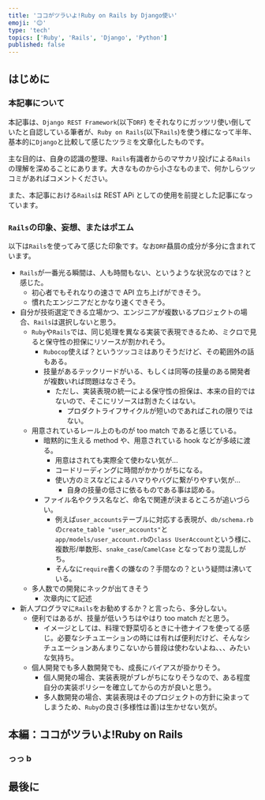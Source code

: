 ```yaml
---
title: 'ココがツラいよ!Ruby on Rails by Django使い'
emoji: '😊'
type: 'tech'
topics: ['Ruby', 'Rails', 'Django', 'Python']
published: false
---
```


## はじめに

### 本記事について

本記事は、`Django REST Framework`(以下`DRF`) をそれなりにガッツリ使い倒していたと自認している筆者が、`Ruby on Rails`(以下`Rails`)を使う様になって半年、基本的に`Django`と比較して感じたツラミを文章化したものです。

主な目的は、自身の認識の整理、`Rails`有識者からのマサカリ投げによる`Rails`の理解を深めることにあります。大きなものから小さなものまで、何かしらツッコミがあればコメントください。

また、本記事における`Rails`は REST APi としての使用を前提とした記事になっています。

### `Rails`の印象、妄想、またはポエム

以下は`Rails`を使ってみて感じた印象です。なお`DRF`贔屓の成分が多分に含まれています。

- `Rails`が一番光る瞬間は、人も時間もない、というような状況なのでは？と感じた。
  - 初心者でもそれなりの速さで API 立ち上げができそう。
  - 慣れたエンジニアだとかなり速くできそう。
- 自分が技術選定できる立場かつ、エンジニアが複数いるプロジェクトの場合、`Rails`は選択しないと思う。
  - `Ruby`や`Rails`では、同じ処理を異なる実装で表現できるため、ミクロで見ると保守性の担保にリソースが割かれそう。
    - `Rubocop`使えば？というツッコミはありそうだけど、その範囲外の話もある。
    - 技量があるテックリードがいる、もしくは同等の技量のある開発者が複数いれば問題はなさそう。
      - ただし、実装表現の統一による保守性の担保は、本来の目的ではないので、そこにリソースは割きたくはない。
        - プロダクトライフサイクルが短いのであればこれの限りではない。
  - 用意されているレール上のものが too match であると感じている。
    - 暗黙的に生える method や、用意されている hook などが多岐に渡る。
      - 用意はされても実際全て使わない気が...
      - コードリーディングに時間がかかりがちになる。
      - 使い方のミスなどによるハマりやバグに繋がりやすい気が...
        - 自身の技量の低さに依るものである事は認める。
    - ファイル名やクラス名など、命名で関連が決まるところが追いづらい。
      - 例えば`user_accounts`テーブルに対応する表現が、`db/schema.rb`の`create_table "user_accounts"`と`app/models/user_account.rb`の`class UserAccount`という様に、複数形/単数形、`snake_case`/`CamelCase` となっており混乱しがち。
      - そんなに`require`書くの嫌なの？手間なの？という疑問は沸いている。
  - 多人数での開発にネックが出てきそう
    - 次章内にて記述
- 新人プログラマに`Rails`をお勧めするか？と言ったら、多分しない。
  - 便利ではあるが、技量が低いうちはやはり too match だと思う。
    - イメージとしては、料理で野菜切るときに十徳ナイフを使ってる感じ。必要なシチュエーションの時には有れば便利だけど、そんなシチュエーションあんまりこないから普段は使わないよね、、、みたいな気持ち。
  - 個人開発でも多人数開発でも、成長にバイアスが掛かりそう。
    - 個人開発の場合、実装表現がブレがちになりそうなので、ある程度自分の実装ポリシーを確立してからの方が良いと思う。
    - 多人数開発の場合、実装表現はそのプロジェクトの方針に染まってしまうため、`Ruby`の良さ(多様性は善)は生かせない気が。

## 本編：ココがツラいよ!Ruby on Rails

### っっ b

## 最後に
